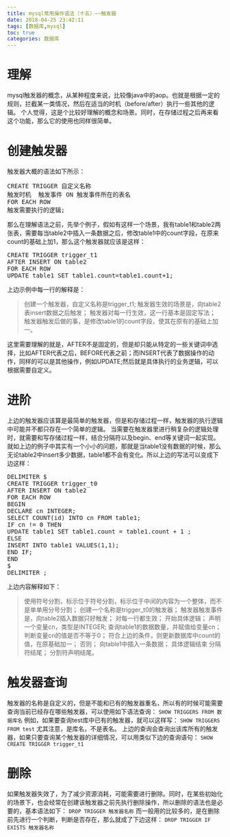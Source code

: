 ```yaml
---
title: mysql常用操作语法（十五）~~触发器
date: 2018-04-25 23:42:11
tags: [数据库,mysql]
toc: true
categories: 数据库
---
```

# 理解
mysql触发器的概念，从某种程度来说，比较像java中的aop。也就是根据一定的规则，拦截某一类情况，然后在适当的时机（before/after）执行一些其他的逻辑。 
个人觉得，这是个比较好理解的概念和场景。同时，在存储过程之后再来看这个功能，那么它的使用也同样很简单。
<!--more-->

# 创建触发器
触发器大概的语法如下所示：
<pre>
CREATE TRIGGER 自定义名称
触发时机  触发事件 ON 触发事件所在的表名
FOR EACH ROW
触发需要执行的逻辑;
</pre>

那么在理解语法之前，先举个例子，假如有这样一个场景，我有table1和table2两张表，需要每当table2中插入一条数据之后，修改table1中的count字段，在原来count的基础上加1，那么这个触发器就应该是这样：
<pre>
CREATE TRIGGER trigger_t1
AFTER INSERT ON table2
FOR EACH ROW
UPDATE table1 SET table1.count=table1.count+1;
</pre>

上边示例中每一行的解释是： 
>创建一个触发器，自定义名称是trigger_t1; 
触发器生效的场景是，向table2表insert数据之后触发； 
触发器对每一行生效，这一行基本是固定写法； 
触发器触发后做的事，是修改table1的count字段，使其在原有的基础上加一。

这里需要理解的就是，AFTER不是固定的，但是却只能从特定的一些关键词中选择，比如AFTER代表之后，BEFORE代表之前；而INSERT代表了数据操作的动作，同样的可以是其他操作，例如UPDATE;然后就是具体执行的业务逻辑，可以根据需要自定义。

# 进阶
上边的触发器应该算是最简单的触发器，但是和存储过程一样，触发器的执行逻辑中可能并不都只存在一个简单的逻辑。 
当需要在触发器里进行稍复杂的逻辑处理时，就需要和写存储过程一样，结合分隔符以及begin、end等关键词一起实现。 
就如上边的例子中其实有一个小小的问题，那就是当table1没有数据的时候，那么无论table2中insert多少数据，table1都不会有变化。所以上边的写法可以变成下边这样：
<pre>
DELIMITER $
CREATE TRIGGER trigger_t0
AFTER INSERT ON table2
FOR EACH ROW
BEGIN
DECLARE cn INTEGER;
SELECT COUNT(id) INTO cn FROM table1;
IF cn != 0 THEN
UPDATE table1 SET table1.count = table1.count + 1 ;
ELSE
INSERT INTO table1 VALUES(1,1);
END IF;
END
$
DELIMITER ;
</pre>

上边内容解释如下： 
>使用符号分割，标示位于符号分割，标示位于中间的内容为一个整体，而不是单单用分号分割； 
创建一个名称是trigger_t0的触发器； 
触发器触发事件是，向table2插入数据只好触发； 
对每一行都生效； 
开始具体逻辑； 
声明一个变量cn，类型是INTEGER; 
查询table1的数据数量，并赋值给变量cn； 
判断变量cn的值是否不等于0； 
符合上边的条件，则更新数据库中count的值，在原基础加一； 
否则； 
向table1中插入一条数据； 
具体逻辑结束 
分隔符结尾； 
分割符声明结尾。

# 触发器查询
触发器的名称是自定义的，但是不能和已有的触发器重名，所以有的时候可能需要查询当前已经存在哪些触发器，可以使用如下语法查询：
`SHOW TRIGGERS FROM 数据库名`
例如，如果要查询test库中已有的触发器，就可以这样写：
`SHOW TRIGGERS FROM test`
尤其注意，是库名，不是表名。 
上边的查询会查询出该库所有的触发器，如果只要查询某个触发器的详细情况，可以用类似下边的查询语句：
`SHOW CREATE TRIGGER trigger_t1`

# 删除
如果触发器失效了，为了减少资源消耗，可能需要进行删除。同时，在某些初始化的场景下，也会经常在创建该触发器之前先执行删除操作，所以删除的语法也是必要的，基本语法如下：
`DROP TRIGGER 触发器名称`
而一般用的比较多的，是在删除前先进行一个判断，判断是否存在，那么就成了下边这样：
`DROP TRIGGER IF EXISTS 触发器名称`